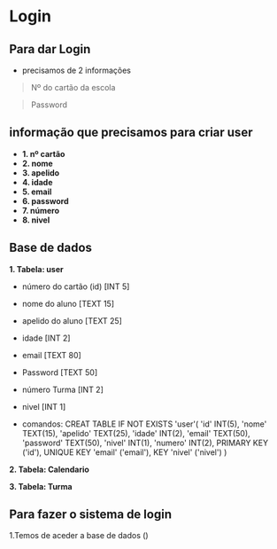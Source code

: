 # Login

## Para dar Login

- precisamos de 2 informações

>Nº do cartão da escola

>Password

## informação que precisamos para criar user

- **1. nº cartão**
- **2. nome**
- **3. apelido** 
- **4. idade** 
- **5. email** 
- **6. password** 
- **7. número** 
- **8. nivel**

## Base de dados

**1. Tabela: user**

- número do cartão (id) [INT 5]
- nome do aluno [TEXT 15]
- apelido do aluno [TEXT 25]
- idade [INT 2]
- email [TEXT 80]
- Password [TEXT 50]
- número Turma [INT 2]
- nivel [INT 1]

- comandos:
CREAT TABLE IF NOT EXISTS 'user'(
    'id' INT(5),
    'nome' TEXT(15),
    'apelido' TEXT(25),
    'idade' INT(2),
    'email' TEXT(50),
    'password' TEXT(50),
    'nivel' INT(1),
    'numero' INT(2),
PRIMARY KEY ('id'),
UNIQUE KEY 'email' ('email'),
KEY 'nivel' ('nivel')
)


**2. Tabela: Calendario**
    
**3. Tabela: Turma**


## Para fazer o sistema de login 

1.Temos de aceder a base de dados ()

